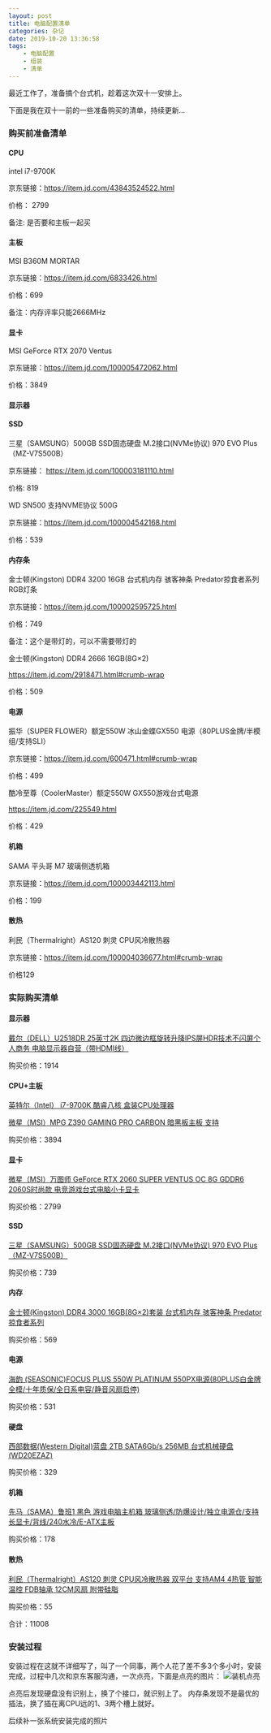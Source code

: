 ```yaml
---
layout: post
title: 电脑配置清单
categories: 杂记
date: 2019-10-20 13:36:58
tags:
    - 电脑配置
    - 组装
    - 清单
---
```


最近工作了，准备搞个台式机，趁着这次双十一安排上。

下面是我在双十一前的一些准备购买的清单，持续更新...

### 购买前准备清单

#### CPU
intel i7-9700K

京东链接：https://item.jd.com/43843524522.html

价格： 2799

备注: 是否要和主板一起买

<!--more-->

#### 主板
MSI B360M MORTAR

京东链接：https://item.jd.com/6833426.html

价格：699

备注：内存评率只能2666MHz

#### 显卡

MSI GeForce RTX 2070 Ventus

京东链接：https://item.jd.com/100005472062.html

价格：3849

#### 显示器


#### SSD

三星（SAMSUNG）500GB SSD固态硬盘 M.2接口(NVMe协议) 970 EVO Plus（MZ-V7S500B）

京东链接： https://item.jd.com/100003181110.html

价格: 819

WD SN500 支持NVME协议 500G

京东链接：https://item.jd.com/100004542168.html

价格：539

#### 内存条
金士顿(Kingston) DDR4 3200 16GB 台式机内存 骇客神条 Predator掠食者系列 RGB灯条

京东链接：https://item.jd.com/100002595725.html

价格：749

备注：这个是带灯的，可以不需要带灯的

金士顿(Kingston) DDR4 2666 16GB(8G×2)

https://item.jd.com/2918471.html#crumb-wrap

价格：509

#### 电源
振华（SUPER FLOWER）额定550W 冰山金蝶GX550 电源（80PLUS金牌/半模组/支持SLI）

京东链接：https://item.jd.com/600471.html#crumb-wrap

价格：499

酷冷至尊（CoolerMaster）额定550W GX550游戏台式电源

https://item.jd.com/225549.html

价格：429

#### 机箱
SAMA 平头哥 M7 玻璃侧透机箱

京东链接：https://item.jd.com/100003442113.html

价格：199

#### 散热
利民（Thermalright）AS120 刺灵 CPU风冷散热器

京东链接：https://item.jd.com/100004036677.html#crumb-wrap

价格129

### 实际购买清单

#### 显示器
[戴尔（DELL）U2518DR 25英寸2K 四边微边框旋转升降IPS屏HDR技术不闪屏个人商务 电脑显示器自营（带HDMI线）](https://item.jd.com/4396371.html)

购买价格：1914

#### CPU+主板
[英特尔（Intel） i7-9700K 酷睿八核 盒装CPU处理器](https://item.jd.com/100000634417.html)

[微星（MSI）MPG Z390 GAMING PRO CARBON 暗黑板主板 支持](https://item.jd.com/100000616012.html)

购买价格：3894

#### 显卡
[微星（MSI）万图师 GeForce RTX 2060 SUPER VENTUS OC 8G GDDR6 2060S时尚款 电竞游戏台式电脑小卡显卡](https://item.jd.com/100006570966.html)

购买价格：2799

#### SSD
[三星（SAMSUNG）500GB SSD固态硬盘 M.2接口(NVMe协议) 970 EVO Plus（MZ-V7S500B）](https://item.jd.com/100003181110.html)

购买价格：739

#### 内存
[金士顿(Kingston) DDR4 3000 16GB(8G×2)套装 台式机内存 骇客神条 Predator掠食者系列](https://item.jd.com/2924083.html)

购买价格：569

#### 电源
[海韵 (SEASONIC)FOCUS PLUS 550W PLATINUM 550PX电源(80PLUS白金牌全模/十年质保/全日系电容/静音风扇启停)](https://item.jd.com/6235804.html)

购买价格：531

#### 硬盘
[西部数据(Western Digital)蓝盘 2TB SATA6Gb/s 256MB 台式机械硬盘(WD20EZAZ)](https://item.jd.com/100000961842.html)

购买价格：329

#### 机箱
[先马（SAMA）鲁班1 黑色 游戏电脑主机箱 玻璃侧透/防爆设计/独立电源仓/支持长显卡/背线/240水冷/E-ATX主板](https://item.jd.com/100008792814.html)

购买价格：178

#### 散热
[利民（Thermalright）AS120 刺灵 CPU风冷散热器 双平台 支持AM4 4热管 智能温控 FDB轴承 12CM风扇 附带硅脂](https://item.jd.com/100004036677.html)

购买价格：55

合计：11008

### 安装过程
安装过程在这就不详细写了，叫了一个同事，两个人花了差不多3个多小时，安装完成，过程中几次和京东客服沟通，一次点亮，下面是点亮的图片：
![装机点亮](https://cutoutsy-blog-1253675385.cos.ap-chengdu.myqcloud.com/blog_pc_light.jpg)

点亮后发现硬盘没有识别上，换了个接口，就识别上了。
内存条发现不是最优的插法，换了插在离CPU远的1、3两个槽上就好。

后续补一张系统安装完成的照片
